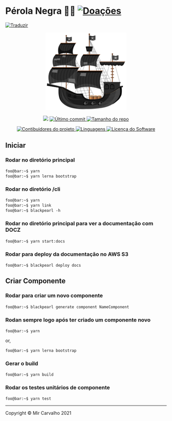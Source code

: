 # Pérola Negra 🏴‍☠️ [![Doações](https://img.shields.io/badge/Doações-brightgreen.svg)](https://www.paypal.com/cgi-bin/webscr?cmd=_donations&business=BKXUAMJSNZN46&item_name=Thanks+for+Help+me%21&currency_code=BRL&source=url)

<!-- Traduzir -->

<a href="./README.md">
  <img alt="Traduzir" src="https://img.shields.io/badge/Versão_Original-en-blue.svg">
</a>

<!-- Banner -->

<p align="center">
  <a href="" target="_blank" >
    <img alt="Banner" src="./.github/assets/black-pearl.svg" width="50%" />
  </a>
</p>

<!-- Primeiros badges -->

<p align="center">
  <!-- Codacy -->
  <a href="https://www.codacy.com/gh/deppbrazil/black-pearl/dashboard?utm_source=github.com&amp;utm_medium=referral&amp;utm_content=deppbrazil/black-pearl&amp;utm_campaign=Badge_Grade"><img src="https://app.codacy.com/project/badge/Grade/a5099e9dcb8e4dff806f75da82123efd"/></a>
  <!-- Último commit -->
  <a href="https://github.com/deppbrazil/black-pearl/commits/master">
    <img alt="Último commit" src="https://img.shields.io/github/last-commit/deppbrazil/black-pearl.svg">
  </a>
  <!-- Tamanho do repo -->
  <a href="https://github.com/deppbrazil/black-pearl">
    <img alt="Tamanho do repo" src="https://img.shields.io/github/repo-size/deppbrazil/black-pearl.svg?color=brightgreen" />
  </a>
</p>

<!-- Segundos badges -->

<p align="center">
  <!-- Contibuidores -->
  <a href="https://github.com/deppbrazil/black-pearl/graphs/contributors">
    <img alt="Contibuidores do projeto" src="https://img.shields.io/github/contributors/deppbrazil/black-pearl.svg?color=blue" />
  </a>
  <!-- Linguagens -->
  <a href="https://github.com/deppbrazil/black-pearl">
    <img alt="Linguagens" src="https://img.shields.io/github/languages/top/deppbrazil/black-pearl.svg" />
  </a>
  <!-- Licença -->
  <a href="./LICENSE">
    <img alt="Licença do Software" src="https://img.shields.io/badge/license-MIT-blue.svg">
  </a>
</p>

## Iniciar

### Rodar no diretório principal

```console
foo@bar:~$ yarn
foo@bar:~$ yarn lerna bootstrap
```

### Rodar no diretório /cli

```console
foo@bar:~$ yarn
foo@bar:~$ yarn link
foo@bar:~$ blackpearl -h
```

### Rodar no diretório principal para ver a documentação com DOCZ

```console
foo@bar:~$ yarn start:docs
```

### Rodar para deploy da documentação no AWS S3

```console
foo@bar:~$ blackpearl deploy docs
```

## Criar Componente

### Rodar para criar um novo componente

```console
foo@bar:~$ blackpearl generate component NameComponent
```

### Rodan sempre logo após ter criado um componente novo

```console
foo@bar:~$ yarn
```

or,

```console
foo@bar:~$ yarn lerna bootstrap
```

### Gerar o build

```console
foo@bar:~$ yarn build
```

### Rodar os testes unitários de componente

```console
foo@bar:~$ yarn test
```

* * *

Copyright © Mir Carvalho 2021
